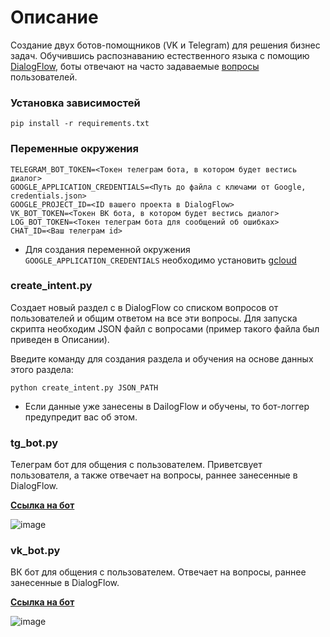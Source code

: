 # Описание
Создание двух ботов-помощников (VK и Telegram) для решения бизнес задач. Обучившись распознаванию естественного языка с помощию [DialogFlow](https://habr.com/ru/articles/502688/), боты отвечают на часто задаваемые [вопросы](https://dvmn.org/media/filer_public/a7/db/a7db66c0-1259-4dac-9726-2d1fa9c44f20/questions.json) пользователей.

### Установка зависимостей
```
pip install -r requirements.txt
```

### Переменные окружения
```
TELEGRAM_BOT_TOKEN=<Токен телеграм бота, в котором будет вестись диалог>
GOOGLE_APPLICATION_CREDENTIALS=<Путь до файла с ключами от Google, credentials.json>
GOOGLE_PROJECT_ID=<ID вашего проекта в DialogFlow>
VK_BOT_TOKEN=<Токен ВК бота, в котором будет вестись диалог>
LOG_BOT_TOKEN=<Токен телеграм бота для сообщений об ошибках>
CHAT_ID=<Ваш телеграм id>
```
- Для создания переменной окружения `GOOGLE_APPLICATION_CREDENTIALS` необходимо установить [gcloud](https://cloud.google.com/dialogflow/es/docs/quick/setup#sdk)

### create_intent.py
Создает новый раздел с в DialogFlow со списком вопросов от пользователей и общим ответом на все эти вопросы. Для запуска скрипта необходим JSON файл с вопросами (пример такого файла был приведен в Описании).

Введите команду для создания раздела и обучения на основе данных этого раздела:
```
python create_intent.py JSON_PATH
```

- Если данные уже занесены в DailogFlow и обучены, то бот-логгер предупредит вас об этом.

### tg_bot.py

Телеграм бот для общения с пользователем. Приветсвует пользователя, а также отвечает на вопросы, раннее занесенные в DialogFlow.

[**Ссылка на бот**](https://t.me/dialiogflow_bot)

![image](https://github.com/owwwl666/trained_assistant_bot/assets/131767856/8f1c512b-4b10-4a4e-a3f8-783d471b066f)

### vk_bot.py

ВК бот для общения с пользователем. Отвечает на вопросы, раннее занесенные в DialogFlow.

[**Ссылка на бот**](https://vk.com/club223902533)

![image](https://github.com/owwwl666/trained_assistant_bot/assets/131767856/d1a5aefb-9d9b-46b9-95da-876bf098a55f)



